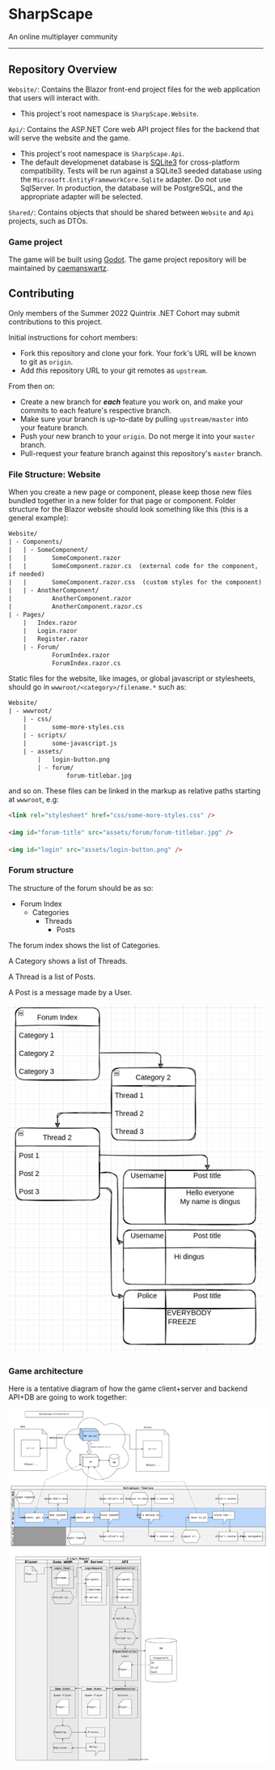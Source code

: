 # SharpScape

An online multiplayer community

---

## Repository Overview

`Website/`: Contains the Blazor front-end project files for the web application that users will interact with.
 - This project's root namespace is `SharpScape.Website`.

`Api/`: Contains the ASP.NET Core web API project files for the backend that will serve the website and the game.
 - This project's root namespace is `SharpScape.Api`.
 - The default developmenet database is [SQLite3](https://www.sqlite.org/index.html) for cross-platform compatibility.  Tests will be run against a SQLite3 seeded database using the `Microsoft.EntityFrameworkCore.Sqlite` adapter.  Do not use SqlServer.  In production, the database will be PostgreSQL, and the appropriate adapter will be selected.

`Shared/`: Contains objects that should be shared between `Website` and `Api` projects, such as DTOs.

### Game project

The game will be built using [Godot](https://godotengine.org). The game project repository will be maintained by [caemanswartz](https://github.com/caemanswartz/SharpScapeGodotGame).

## Contributing

Only members of the Summer 2022 Quintrix .NET Cohort may submit contributions to this project.

Initial instructions for cohort members:
 - Fork this repository and clone your fork.  Your fork's URL will be known to git as `origin`.
 - Add *this* repository URL to your git remotes as `upstream`.

From then on:
 - Create a new branch for ***each*** feature you work on, and make your commits to each feature's respective branch.
 - Make sure your branch is up-to-date by pulling `upstream/master` into your feature branch.
 - Push your new branch to your `origin`.  Do not merge it into your `master` branch.
 - Pull-request your feature branch against this repository's `master` branch.

### File Structure: Website

When you create a new page or component, please keep those new files bundled together in a new folder for that page or component.  Folder structure for the Blazor website should look something like this (this is a general example):
```
Website/
| - Components/
|   | - SomeComponent/
|   |       SomeComponent.razor
|   |       SomeComponent.razor.cs  (external code for the component, if needed)
|   |       SomeComponent.razor.css  (custom styles for the component)
|   | - AnotherComponent/
|           AnotherComponent.razor
|           AnotherComponent.razor.cs
| - Pages/
    |   Index.razor
    |   Login.razor
    |   Register.razor
    | - Forum/
            ForumIndex.razor
            ForumIndex.razor.cs
```
    
Static files for the website, like images, or global javascript or stylesheets, should go in `wwwroot/<category>/filename.*` such as:
```
Website/
| - wwwroot/
    | - css/
    |       some-more-styles.css
    | - scripts/
    |       some-javascript.js
    | - assets/
        |   login-button.png
        | - forum/
                forum-titlebar.jpg
```

and so on.  These files can be linked in the markup as relative paths starting at `wwwroot`, e.g:
```html
<link rel="stylesheet" href="css/some-more-styles.css" />

<img id="forum-title" src="assets/forum/forum-titlebar.jpg" />

<img id="login" src="assets/login-button.png" />
```

### Forum structure

The structure of the forum should be as so:
 - Forum Index
    - Categories
        - Threads
            - Posts

The forum index shows the list of Categories.

A Category shows a list of Threads.

A Thread is a list of Posts.

A Post is a message made by a User.

<img src="forumdiagram.png" />

### Game architecture

Here is a tentative diagram of how the game client+server and backend API+DB are going to work together:

<img src="sharpscape-architecture.svg" style="background-color: white; padding: 5px;" />